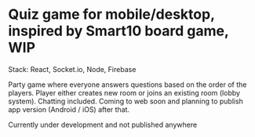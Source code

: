 # Quiz game for mobile/desktop, inspired by Smart10 board game, WIP

Stack:
React, Socket.io, Node, Firebase

Party game where everyone answers questions based on the order of the players. Player either creates new room or joins an existing room (lobby system). Chatting included.
Coming to web soon and planning to publish app version (Android / iOS) after that.

Currently under development and not published anywhere

